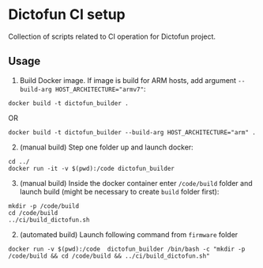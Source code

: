 # Dictofun CI setup

Collection of scripts related to CI operation for Dictofun project.

## Usage

1. Build Docker image. If image is build for ARM hosts, add argument `--build-arg HOST_ARCHITECTURE="armv7"`:

```
docker build -t dictofun_builder .
```
OR
```
docker build -t dictofun_builder --build-arg HOST_ARCHITECTURE="arm" .
```

2. (manual build) Step one folder up and launch docker:

```
cd ../
docker run -it -v $(pwd):/code dictofun_builder
```

3. (manual build) Inside the docker container enter `/code/build` folder and launch build (might be necessary to create `build` folder first):

```
mkdir -p /code/build
cd /code/build
../ci/build_dictofun.sh
```

2. (automated build) Launch following command from `firmware` folder

```
docker run -v $(pwd):/code  dictofun_builder /bin/bash -c "mkdir -p /code/build && cd /code/build && ../ci/build_dictofun.sh"
```